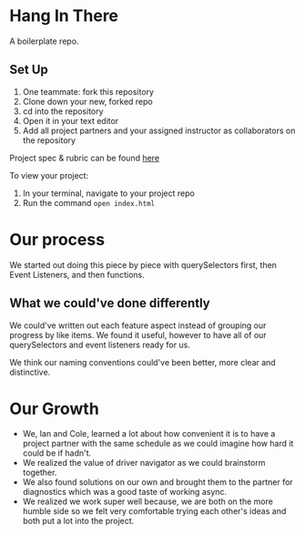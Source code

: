 # Hang In There

A boilerplate repo.

## Set Up

1. One teammate: fork this repository
2. Clone down your new, forked repo
3. cd into the repository
4. Open it in your text editor
5. Add all project partners and your assigned instructor as collaborators on the repository

Project spec & rubric can be found [here](https://frontend.turing.io/projects/module-1/hang-in-there.html)

To view your project:

1. In your terminal, navigate to your project repo
2. Run the command `open index.html`


# Our process
We started out doing this piece by piece with querySelectors first, then Event Listeners, and then functions.

## What we could've done differently
We could've written out each feature aspect instead of grouping our progress by like items. We found it useful, however to have all of our querySelectors and event listeners ready for us.

We think our naming conventions could've been better, more clear and distinctive.

# Our Growth
- We, Ian and Cole, learned a lot about how convenient it is to have a project partner with the same schedule as we could imagine how hard it could be if hadn't.
- We realized the value of driver navigator as we could brainstorm together.
- We also found solutions on our own and brought them to the partner for diagnostics which was a good taste of working async.
- We realized we work super well because, we are both on the more humble side so we felt very comfortable trying each other's ideas and both put a lot into the project.
